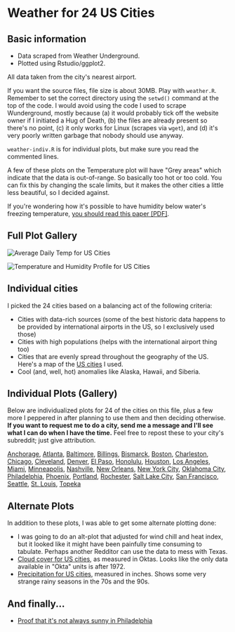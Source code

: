 # Weather for 24 US Cities

## Basic information

* Data scraped from Weather Underground.
* Plotted using Rstudio/ggplot2.

All data taken from the city's nearest airport.

If you want the source files, file size is about 30MB. Play with `weather.R`. Remember to set the correct directory using the `setwd()` command at the top of the code. I would avoid using the code I used to scrape Wunderground, mostly because (a) it would probably tick off the website owner if I initiated a Hug of Death, (b) the files are already present so there's no point, (c) it only works for Linux (scrapes via `wget`), and (d) it's very poorly written garbage that nobody should use anyway.

`weather-indiv.R` is for individual plots, but make sure you read the commented lines.

A few of these plots on the Temperature plot will have "Grey areas" which indicate that the data is out-of-range. So basically too hot or too cold. You can fix this by changing the scale limits, but it makes the other cities a little less beautiful, so I decided against.

If you're wondering how it's possible to have humidity below water's freezing temperature, [you should read this paper \[PDF\]](http://www.rhs.com/papers/RH_WMO.pdf).

## Full Plot Gallery

![Average Daily Temp for US Cities](http://i.imgur.com/qXuq5sN.png)

![Temperature and Humidity Profile for US Cities](http://i.imgur.com/msdgsYD.png)

## Individual cities

I picked the 24 cities based on a balancing act of the following criteria:

* Cities with data-rich sources (some of the best historic data happens to be provided by international airports in the US, so I exclusively used those)
* Cities with high populations (helps with the international airport thing too)
* Cities that are evenly spread throughout the geography of the US. Here's a map of the [US cities](http://i.imgur.com/f6ROfVQ.png) I used.
* Cool (and, well, hot) anomalies like Alaska, Hawaii, and Siberia.

## Individual Plots (Gallery)

Below are individualized plots for 24 of the cities on this file, plus a few more I peppered in after planning to use them and then deciding otherwise. **If you want to request me to do a city, send me a message and I'll see what I can do when I have the time.** Feel free to repost these to your city's subreddit; just give attribution.

[Anchorage](http://imgur.com/a/ghFpa), [Atlanta](http://imgur.com/a/NLMC0), [Baltimore](http://imgur.com/a/Wdqdm), [Billings](http://imgur.com/a/BoFH9), [Bismarck](http://imgur.com/a/WQNkS), [Boston](http://imgur.com/a/X90Zc), [Charleston](http://imgur.com/a/GXfgg), [Chicago](http://imgur.com/a/TxiAU), [Cleveland](http://imgur.com/a/J3Wxv), [Denver](http://imgur.com/a/kRiHh), [El Paso](http://imgur.com/a/1tJ8F), [Honolulu](http://imgur.com/a/xTJvA), [Houston](http://imgur.com/a/l2bND), [Los Angeles](http://imgur.com/a/AzvOA), [Miami](http://imgur.com/a/f22GN), [Minneapolis](http://imgur.com/a/lYwdI), [Nashville](http://imgur.com/a/RyRJa), [New Orleans](http://imgur.com/a/alJq4), [New York City](http://imgur.com/a/ivgFK), [Oklahoma City](http://imgur.com/a/YjvAW), [Philadelphia](http://imgur.com/a/5bKd9), [Phoenix](http://imgur.com/a/Yx7qb), [Portland](http://imgur.com/a/IfNz5), [Rochester](http://imgur.com/a/b8Mrk), [Salt Lake City](http://imgur.com/a/8lC0q), [San Francisco](http://imgur.com/a/NDAjf), [Seattle](http://imgur.com/a/evr7B), [St. Louis](http://imgur.com/a/Zlpq6), [Topeka](http://imgur.com/a/pfq8w)

## Alternate Plots

In addition to these plots, I was able to get some alternate plotting done:

* I was going to do an alt-plot that adjusted for wind chill and heat index, but it looked like it might have been painfully time consuming to tabulate. Perhaps another Redditor can use the data to mess with Texas.
* [Cloud cover for US cities](http://i.imgur.com/3GO2TmE.png), as measured in Oktas. Looks like the only data available in "Okta" units is after 1972.
* [Precipitation for US cities](http://i.imgur.com/nezCst1.png), measured in inches. Shows some very strange rainy seasons in the 70s and the 90s.

## And finally...

* [Proof that it's not always sunny in Philadelphia](http://i.imgur.com/WYOMxpD.png)
